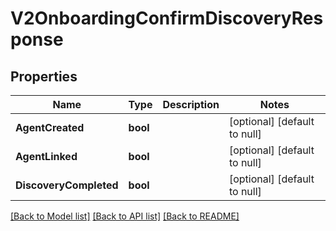 # V2OnboardingConfirmDiscoveryResponse

## Properties
Name | Type | Description | Notes
------------ | ------------- | ------------- | -------------
**AgentCreated** | **bool** |  | [optional] [default to null]
**AgentLinked** | **bool** |  | [optional] [default to null]
**DiscoveryCompleted** | **bool** |  | [optional] [default to null]

[[Back to Model list]](../README.md#documentation-for-models) [[Back to API list]](../README.md#documentation-for-api-endpoints) [[Back to README]](../README.md)

